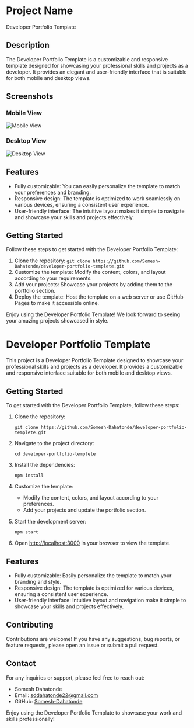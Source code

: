 # Project Name

Developer Portfolio Template

## Description

The Developer Portfolio Template is a customizable and responsive template designed for showcasing your professional skills and projects as a developer. It provides an elegant and user-friendly interface that is suitable for both mobile and desktop views.

## Screenshots

### Mobile View
![Mobile View](https://github.com/Somesh-Dahatonde/developer-portfolio-templete/assets/63030834/e4cd3dcc-6d3c-4d12-8752-1f4556aae03d)

### Desktop View
![Desktop View](https://github.com/Somesh-Dahatonde/developer-portfolio-templete/assets/63030834/b19f5a5a-dcbe-4144-81d5-95c5bef6d050)

## Features

- Fully customizable: You can easily personalize the template to match your preferences and branding.
- Responsive design: The template is optimized to work seamlessly on various devices, ensuring a consistent user experience.
- User-friendly interface: The intuitive layout makes it simple to navigate and showcase your skills and projects effectively.



## Getting Started

Follow these steps to get started with the Developer Portfolio Template:

1. Clone the repository: `git clone https://github.com/Somesh-Dahatonde/developer-portfolio-templete.git`
2. Customize the template: Modify the content, colors, and layout according to your requirements.
3. Add your projects: Showcase your projects by adding them to the portfolio section.
4. Deploy the template: Host the template on a web server or use GitHub Pages to make it accessible online.

Enjoy using the Developer Portfolio Template! We look forward to seeing your amazing projects showcased in style.



# Developer Portfolio Template

This project is a Developer Portfolio Template designed to showcase your professional skills and projects as a developer. It provides a customizable and responsive interface suitable for both mobile and desktop views.

## Getting Started

To get started with the Developer Portfolio Template, follow these steps:

1. Clone the repository:
   ```
   git clone https://github.com/Somesh-Dahatonde/developer-portfolio-templete.git
   ```

2. Navigate to the project directory:
   ```
   cd developer-portfolio-templete
   ```

3. Install the dependencies:
   ```
   npm install
   ```

4. Customize the template:
   - Modify the content, colors, and layout according to your preferences.
   - Add your projects and update the portfolio section.

5. Start the development server:
   ```
   npm start
   ```

6. Open [http://localhost:3000](http://localhost:3000) in your browser to view the template.

## Features

- Fully customizable: Easily personalize the template to match your branding and style.
- Responsive design: The template is optimized for various devices, ensuring a consistent user experience.
- User-friendly interface: Intuitive layout and navigation make it simple to showcase your skills and projects effectively.

## Contributing

Contributions are welcome! If you have any suggestions, bug reports, or feature requests, please open an issue or submit a pull request.


## Contact

For any inquiries or support, please feel free to reach out:

- Somesh Dahatonde
- Email: sddahatonde22@gmail.com
- GitHub: [Somesh-Dahatonde](https://github.com/Somesh-Dahatonde)

Enjoy using the Developer Portfolio Template to showcase your work and skills professionally!
